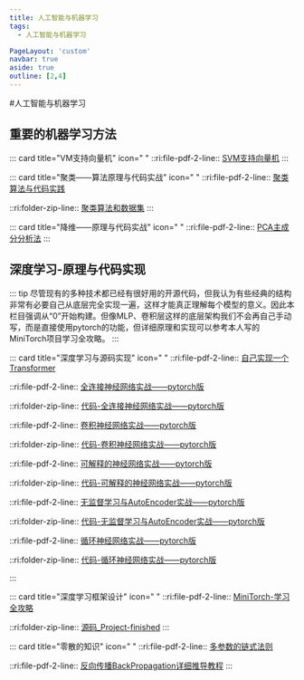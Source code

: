 ```yaml
---
title: 人工智能与机器学习
tags:
  - 人工智能与机器学习

PageLayout: 'custom' 
navbar: true
aside: true
outline: [2,4]
---
```


#人工智能与机器学习

## 重要的机器学习方法

::: card title="VM支持向量机" icon=" "
::ri:file-pdf-2-line:: [SVM支持向量机](\pdfs\人工智能与机器学习\SVM支持向量机.pdf)
:::

::: card title="聚类——算法原理与代码实战" icon=" "
::ri:file-pdf-2-line:: [聚类算法与代码实践](\pdfs\人工智能与机器学习\聚类算法与代码实践.pdf)

::ri:folder-zip-line:: [聚类算法和数据集](/pdfs/人工智能与机器学习/聚类算法和数据集.zip)
:::

::: card title="降维——原理与代码实战" icon=" "
::ri:file-pdf-2-line:: [PCA主成分分析法](/pdfs/人工智能与机器学习/PCA主成分分析法.pdf)
:::

## 深度学习-原理与代码实现

::: tip
尽管现有的多种技术都已经有很好用的开源代码，但我认为有些经典的结构非常有必要自己从底层完全实现一遍，这样才能真正理解每个模型的意义。因此本栏目强调从“0”开始构建。但像MLP、卷积层这样的底层架构我们不会再自己手动写，而是直接使用pytorch的功能，但详细原理和实现可以参考本人写的MiniTorch项目学习全攻略。
:::

::: card title="深度学习与源码实现" icon=" "
::ri:file-pdf-2-line:: [自己实现一个Transformer](/pdfs/人工智能与机器学习/深度学习与源码实现/自己实现一个Transformer.pdf)

::ri:file-pdf-2-line:: [全连接神经网络实战——pytorch版](/pdfs/人工智能与机器学习/深度学习与源码实现/全连接神经网络实战——pytorch版.pdf)

::ri:folder-zip-line:: [代码-全连接神经网络实战——pytorch版](/pdfs/人工智能与机器学习/深度学习与源码实现/代码-全连接神经网络实战——pytorch版.zip)

::ri:file-pdf-2-line:: [卷积神经网络实战——pytorch版](/pdfs/人工智能与机器学习/深度学习与源码实现/卷积神经网络实战——pytorch版.pdf)

::ri:folder-zip-line:: [代码-卷积神经网络实战——pytorch版](/pdfs/人工智能与机器学习/深度学习与源码实现/代码-卷积神经网络实战——pytorch版.zip)

::ri:file-pdf-2-line:: [可解释的神经网络实战——pytorch版](/pdfs/人工智能与机器学习/深度学习与源码实现/可解释的神经网络实战——pytorch版.pdf)

::ri:folder-zip-line:: [代码-可解释的神经网络实战——pytorch版](/pdfs/人工智能与机器学习/深度学习与源码实现/代码-可解释的神经网络实战——pytorch版.zip)

::ri:file-pdf-2-line:: [无监督学习与AutoEncoder实战——pytorch版](/pdfs/人工智能与机器学习/深度学习与源码实现/无监督学习与AutoEncoder实战——pytorch版.pdf)

::ri:folder-zip-line:: [代码-无监督学习与AutoEncoder实战——pytorch版](/pdfs/人工智能与机器学习/深度学习与源码实现/代码-无监督学习与AutoEncoder实战——pytorch版.zip)

::ri:file-pdf-2-line:: [循环神经网络实战——pytorch版](/pdfs/人工智能与机器学习/深度学习与源码实现/循环神经网络实战——pytorch版.pdf)

::ri:folder-zip-line:: [代码-循环神经网络实战——pytorch版](/pdfs/人工智能与机器学习/深度学习与源码实现/代码-循环神经网络实战——pytorch版.zip)

:::

::: card title="深度学习框架设计" icon=" "
::ri:file-pdf-2-line:: [MiniTorch-学习全攻略](/pdfs/人工智能与机器学习/MiniTorch-学习全攻略.pdf)

::ri:folder-zip-line:: [源码_Project-finished](/pdfs/人工智能与机器学习/源码_Project-finished.zip)
:::

::: card title="零散的知识" icon=" "
::ri:file-pdf-2-line:: [多参数的链式法则](/pdfs/人工智能与机器学习/多参数的链式法则.pdf)

::ri:file-pdf-2-line:: [反向传播BackPropagation详细推导教程](/pdfs/人工智能与机器学习/反向传播BackPropagation详细推导教程.pdf)
:::
